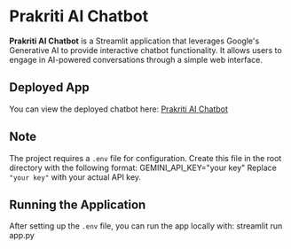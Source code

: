 # Prakriti AI Chatbot

**Prakriti AI Chatbot** is a Streamlit application that leverages Google's Generative AI to provide interactive chatbot functionality. It allows users to engage in AI-powered conversations through a simple web interface.

## Deployed App

You can view the deployed chatbot here: [Prakriti AI Chatbot](https://prakritiai-chatbot.streamlit.app/)

## Note

The project requires a `.env` file for configuration. Create this file in the root directory with the following format:
GEMINI_API_KEY="your key"
Replace `"your key"` with your actual API key.

## Running the Application

After setting up the `.env` file, you can run the app locally with:
streamlit run app.py
